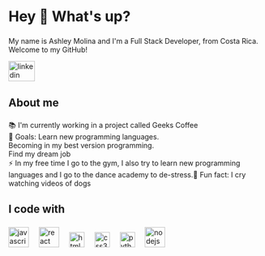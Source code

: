 <h1 align="left">Hey 👋 What's up?</h1>

###

<p align="left">My name is Ashley Molina and I'm a Full Stack Developer, from Costa Rica. Welcome to my GitHub!</p>  

<a href="https://www.linkedin.com/in/ashley-molina-araya-542736280/" target="_blank">
    <img src="https://raw.githubusercontent.com/maurodesouza/profile-readme-generator/master/src/assets/icons/social/linkedin/default.svg" width="52" height="40" alt="linkedin logo"  />
</a>

###

<h2 align="left">About me</h2>

###

<p align="left">📚 I'm currently working in a project called Geeks Coffee <br>🎯 Goals: Learn new programming languages. <br> Becoming in my best version programming. <br>Find my dream job <br> ⚡ In my free time I go to the gym, I also try to learn new programming languages ​​and I go to the dance academy to de-stress.🎲 Fun fact: I cry watching videos of dogs</p>


###

<h2 align="left">I code with</h2>

###

<div align="left">
  <img src="https://cdn.jsdelivr.net/gh/devicons/devicon/icons/javascript/javascript-original.svg" height="40" alt="javascript logo"  />
  <img width="12" />
  <img src="https://cdn.jsdelivr.net/gh/devicons/devicon/icons/react/react-original.svg" height="40" alt="react logo"  />
  <img width="12" />
  <img src="https://cdn.jsdelivr.net/gh/devicons/devicon/icons/html5/html5-original.svg" height="30" alt="html5 logo"  />
  <img width="12" />
  <img src="https://cdn.jsdelivr.net/gh/devicons/devicon/icons/css3/css3-original.svg" height="30" alt="css3 logo"  />
  <img width="12" />
  <img src="https://cdn.jsdelivr.net/gh/devicons/devicon/icons/python/python-original.svg" height="30" alt="python logo"  />
  <img width="12" />
  <img src="https://cdn.jsdelivr.net/gh/devicons/devicon/icons/nodejs/nodejs-original.svg" height="40" alt="nodejs logo"  />

 
</div>

###
